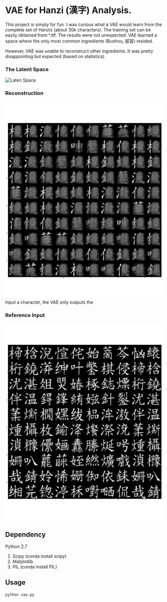 # VAE for Hanzi (漢字) Analysis.
This project is simply for fun. 
I was curious what a VAE would learn from the complete set of 
Hanzis (about 30k characters).
The training set can be easily obtained from *.ttf.
The results were not unexpected: VAE learned a space where the 
only most common ingredients (Bushou, 部首) resided.

However, VAE was unable to reconstruct other ingredients.
It was pretty disappointing but expected (based on statistics).

### The Latent Space
![Laten Space](vae.png)

### Reconstruction
![reconstuction](vae_reconst.png)
Input a character, the VAE only outputs the 

### Reference Input
![original input](vae_original.png)


## Dependency
Python 2.7
1. Scipy (conda install scipy)
2. Matplotlib
3. PIL (conda install PIL)

## Usage
```bash
python vae.py
```